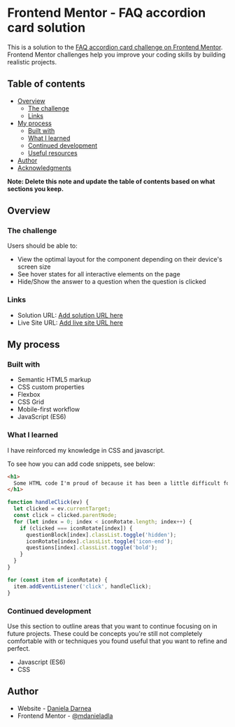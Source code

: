 # Frontend Mentor - FAQ accordion card solution

This is a solution to the [FAQ accordion card challenge on Frontend Mentor](https://www.frontendmentor.io/challenges/faq-accordion-card-XlyjD0Oam). Frontend Mentor challenges help you improve your coding skills by building realistic projects.

## Table of contents

- [Overview](#overview)
  - [The challenge](#the-challenge)
  - [Links](#links)
- [My process](#my-process)
  - [Built with](#built-with)
  - [What I learned](#what-i-learned)
  - [Continued development](#continued-development)
  - [Useful resources](#useful-resources)
- [Author](#author)
- [Acknowledgments](#acknowledgments)

**Note: Delete this note and update the table of contents based on what sections you keep.**

## Overview

### The challenge

Users should be able to:

- View the optimal layout for the component depending on their device's screen size
- See hover states for all interactive elements on the page
- Hide/Show the answer to a question when the question is clicked

### Links

- Solution URL: [Add solution URL here](https://your-solution-url.com)
- Live Site URL: [Add live site URL here](https://your-live-site-url.com)

## My process

### Built with

- Semantic HTML5 markup
- CSS custom properties
- Flexbox
- CSS Grid
- Mobile-first workflow
- JavaScript (ES6)

### What I learned

I have reinforced my knowledge in CSS and javascript.

To see how you can add code snippets, see below:

```html
<h1>
  Some HTML code I'm proud of because it has been a little difficult for me:
</h1>
```

```js
function handleClick(ev) {
  let clicked = ev.currentTarget;
  const click = clicked.parentNode;
  for (let index = 0; index < iconRotate.length; index++) {
    if (clicked === iconRotate[index]) {
      questionBlock[index].classList.toggle('hidden');
      iconRotate[index].classList.toggle('icon-end');
      questions[index].classList.toggle('bold');
    }
  }
}

for (const item of iconRotate) {
  item.addEventListener('click', handleClick);
}
```

### Continued development

Use this section to outline areas that you want to continue focusing on in future projects. These could be concepts you're still not completely comfortable with or techniques you found useful that you want to refine and perfect.

- Javascript (ES6)
- CSS

## Author

- Website - [Daniela Darnea](https://mdanieladla.github.io/portfolio/)
- Frontend Mentor - [@mdanieladla](https://www.frontendmentor.io/profile/mdanieladla)
